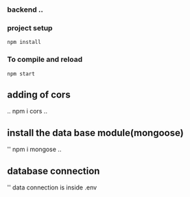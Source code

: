 ### backend ..

### project setup
``
    npm install
``
### To compile and reload
``
    npm start 
``
## adding of cors
..
npm i cors
..
## install the data base module(mongoose)

''
npm i mongose
..
## database connection 
''
data connection is inside .env 

